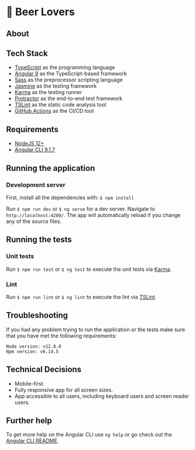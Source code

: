 # 🍺 Beer Lovers


## About


## Tech Stack 

- [TypeScript](https://www.typescriptlang.org/) as the programming language
- [Angular 9](https://angular.io/) as the TypeScript-based framework
- [Sass](https://sass-lang.com/) as the preprocessor scripting language
- [Jasmine](https://jasmine.github.io/) as the testing framework
- [Karma](https://karma-runner.github.io/) as the testing runner
- [Protractor](https://www.protractortest.org/) as the end-to-end test framework
- [TSLint](https://palantir.github.io/tslint/) as the static code analysis tool
- [GitHub Actions](https://github.com/features/actions) as the CI/CD tool


## Requirements

- [NodeJS 12+](https://nodejs.org/en/)
- [Angular CLI 9.1.7](https://github.com/angular/angular-cli)

## Running the application

### Development server

First, install all the dependencies with: `$ npm install`

Run `$ npm run dev` or `$ ng serve` for a dev server. Navigate to `http://localhost:4200/`. The app will automatically reload if you change any of the source files.

## Running the tests

### Unit tests

Run `$ npm run test` or `$ ng test` to execute the unit tests via [Karma](https://karma-runner.github.io).


### Lint

Run `$ npm run lint` or `$ ng lint` to execute the lint via [TSLint](https://palantir.github.io/tslint/).

## Troubleshooting

If you had any problem trying to run the application or the tests make sure that you have met the following requirements:

```
Node version: v12.8.0
Npm version: v6.14.5
```

## Technical Decisions

- Mobile-first.
- Fully responsive app for all screen sizes.
- App accessible to all users, including keyboard users and screen reader users.

## Further help

To get more help on the Angular CLI use `ng help` or go check out the [Angular CLI README](https://github.com/angular/angular-cli/blob/master/README.md).

